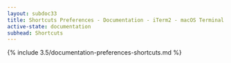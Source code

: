 ```yaml
---
layout: subdoc33
title: Shortcuts Preferences - Documentation - iTerm2 - macOS Terminal Replacement
active-state: documentation
subhead: Shortcuts
---
```

{% include 3.5/documentation-preferences-shortcuts.md %}

